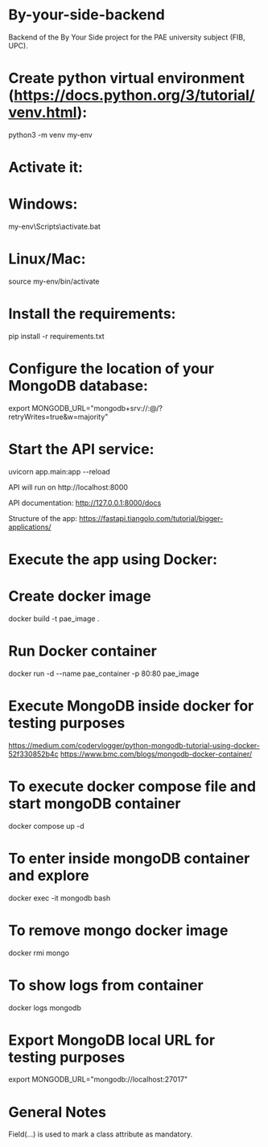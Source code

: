 # By-your-side-backend
Backend of the By Your Side project for the PAE university subject (FIB, UPC).

# Create python virtual environment (https://docs.python.org/3/tutorial/venv.html):
python3 -m venv my-env

# Activate it:
# Windows:
my-env\Scripts\activate.bat

# Linux/Mac:
source my-env/bin/activate

# Install the requirements:
pip install -r requirements.txt

# Configure the location of your MongoDB database:
export MONGODB_URL="mongodb+srv://<username>:<password>@<url>/<db>?retryWrites=true&w=majority"

# Start the API service:
uvicorn app.main:app --reload

API will run on http://localhost:8000

API documentation:
http://127.0.0.1:8000/docs

Structure of the app:
https://fastapi.tiangolo.com/tutorial/bigger-applications/

# Execute the app using Docker:
# Create docker image
docker build -t pae_image .

# Run Docker container
docker run -d --name pae_container -p 80:80 pae_image

# Execute MongoDB inside docker for testing purposes
https://medium.com/codervlogger/python-mongodb-tutorial-using-docker-52f330852b4c
https://www.bmc.com/blogs/mongodb-docker-container/

# To execute docker compose file and start mongoDB container
docker compose up -d

# To enter inside mongoDB container and explore
docker exec -it mongodb bash

# To remove mongo docker image 
docker rmi mongo

# To show logs from container
docker logs mongodb

# Export MongoDB local URL for testing purposes
export MONGODB_URL="mongodb://localhost:27017"

# General Notes
Field(...) is used to mark a class attribute as mandatory.